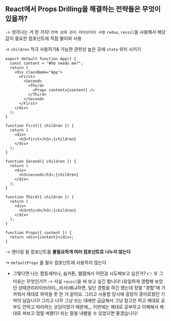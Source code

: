 ## React에서 Props Drilling을 해결하는 전략들은 무엇이 있을까?
-> 생각나는 거 한 가지! `전역 상태 관리 라이브러리 사용` 
`redux`, `recoil`을 사용해서 해당 값이 필요한 컴포넌트에 직접 불러와 사용

-> `children` 적극 사용하기& 가능한 관련성 높은 곳에 `state` 위치 시키기 
```
export default function App() {
  const content = "Who needs me?";
  return (
    <div className="App">
      <First>
        <Second>
          <Third>
            <Props content={content} />
          </Third>
        </Second>
      </First>
    </div>
  );
}

function First({ children }) {
  return (
    <div>
      <h3>first</h3>;{children}
    </div>
  );
}

function Second({ children }) {
  return (
    <div>
      <h3>second</h3>;{children}
    </div>
  );
}

function Third({ children }) {
  return (
    <div>
      <h3>third</h3>;{children}
    </div>
  );
}

function Props({ content }) {
  return <div>{content}</div>;
}
```

-> 렌더링 될 컴포넌트를 **불필요하게 여러 컴포넌트로 나누지 않는다**

-> `defaultProps` 를 필수 컴포넌트에 사용하지 않는다


- 그렇다면 나는 합동세미나, 솝커톤, 웹잼에서 어떤걸 시도해보고 싶은가?
  👉 또 그이유는 무엇인가?!
-> 사실 `recoil`을 써 보고 싶긴 합니다! (유일하게 경험해 보았던 상태관리라이브러리,,,라서)왜냐하면, 일단 경험을 하긴 했는데 정말 "경험"에 가까워서 제대로 파악을 못 한 거 같아요. 그리고 사용할 당시에 굉장히 흥미로웠던 기억이 남습니다! 
그리고 너무 그냥 쓰는 데에만 급급해서 그냥 참고만 하고 제대로 공부도 안하고
따라하는 코딩이었기 때문에,,, 이번에는 제대로 공부하고 이해해서 제대로 써보고
정말 써봤다! 라는 말을 내뱉을 수 있었으면 좋겠습니다! 